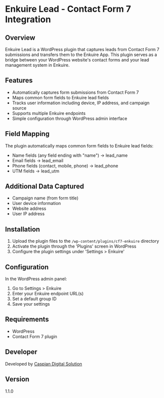 # Enkuire Lead - Contact Form 7 Integration

## Overview
Enkuire Lead is a WordPress plugin that captures leads from Contact Form 7 submissions and transfers them to the Enkuire App. This plugin serves as a bridge between your WordPress website's contact forms and your lead management system in Enkuire.

## Features
- Automatically captures form submissions from Contact Form 7
- Maps common form fields to Enkuire lead fields
- Tracks user information including device, IP address, and campaign source
- Supports multiple Enkuire endpoints
- Simple configuration through WordPress admin interface

## Field Mapping
The plugin automatically maps common form fields to Enkuire lead fields:
- Name fields (any field ending with "name") → lead_name
- Email fields → lead_email
- Phone fields (contact, mobile, phone) → lead_phone
- UTM fields → lead_utm

## Additional Data Captured
- Campaign name (from form title)
- User device information
- Website address
- User IP address

## Installation
1. Upload the plugin files to the `/wp-content/plugins/cf7-enkuire` directory
2. Activate the plugin through the 'Plugins' screen in WordPress
3. Configure the plugin settings under 'Settings > Enkuire'

## Configuration
In the WordPress admin panel:
1. Go to Settings > Enkuire
2. Enter your Enkuire endpoint URL(s)
3. Set a default group ID
4. Save your settings

## Requirements
- WordPress
- Contact Form 7 plugin

## Developer
Developed by [Caspian Digital Solution](https://caspiands.com/)

## Version
1.1.0